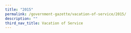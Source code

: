 ```yaml
---
title: "2015"
permalink: /government-gazette/vacation-of-service/2015/
description: ""
third_nav_title: Vacation of Service
---
```

